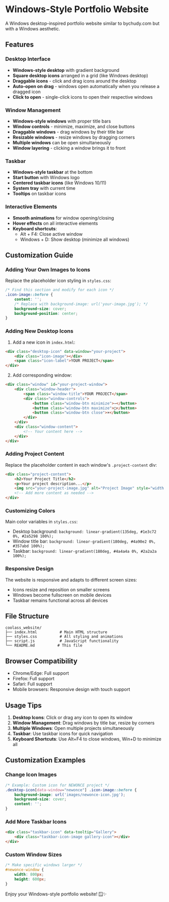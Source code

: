 # Windows-Style Portfolio Website

A Windows desktop-inspired portfolio website similar to bychudy.com but with a Windows aesthetic.

## Features

### Desktop Interface
- **Windows-style desktop** with gradient background
- **Square desktop icons** arranged in a grid (like Windows desktop)
- **Draggable icons** - click and drag icons around the desktop
- **Auto-open on drag** - windows open automatically when you release a dragged icon
- **Click to open** - single-click icons to open their respective windows

### Window Management
- **Windows-style windows** with proper title bars
- **Window controls** - minimize, maximize, and close buttons
- **Draggable windows** - drag windows by their title bar
- **Resizable windows** - resize windows by dragging corners
- **Multiple windows** can be open simultaneously
- **Window layering** - clicking a window brings it to front

### Taskbar
- **Windows-style taskbar** at the bottom
- **Start button** with Windows logo
- **Centered taskbar icons** (like Windows 10/11)
- **System tray** with current time
- **Tooltips** on taskbar icons

### Interactive Elements
- **Smooth animations** for window opening/closing
- **Hover effects** on all interactive elements
- **Keyboard shortcuts**:
  - Alt + F4: Close active window
  - Windows + D: Show desktop (minimize all windows)

## Customization Guide

### Adding Your Own Images to Icons

Replace the placeholder icon styling in `styles.css`:

```css
/* Find this section and modify for each icon */
.icon-image::before {
    content: '';
    /* Replace with background-image: url('your-image.jpg'); */
    background-size: cover;
    background-position: center;
}
```

### Adding New Desktop Icons

1. Add a new icon in `index.html`:
```html
<div class="desktop-icon" data-window="your-project">
    <div class="icon-image"></div>
    <span class="icon-label">YOUR PROJECT</span>
</div>
```

2. Add corresponding window:
```html
<div class="window" id="your-project-window">
    <div class="window-header">
        <span class="window-title">YOUR PROJECT</span>
        <div class="window-controls">
            <button class="window-btn minimize">−</button>
            <button class="window-btn maximize">□</button>
            <button class="window-btn close">×</button>
        </div>
    </div>
    <div class="window-content">
        <!-- Your content here -->
    </div>
</div>
```

### Adding Project Content

Replace the placeholder content in each window's `.project-content` div:

```html
<div class="project-content">
    <h2>Your Project Title</h2>
    <p>Your project description...</p>
    <img src="your-project-image.jpg" alt="Project Image" style="width: 100%; border-radius: 4px;">
    <!-- Add more content as needed -->
</div>
```

### Customizing Colors

Main color variables in `styles.css`:
- Desktop background: `background: linear-gradient(135deg, #1e3c72 0%, #2a5298 100%);`
- Window title bar: `background: linear-gradient(180deg, #4a90e2 0%, #357abd 100%);`
- Taskbar: `background: linear-gradient(180deg, #4a4a4a 0%, #2a2a2a 100%);`

### Responsive Design

The website is responsive and adapts to different screen sizes:
- Icons resize and reposition on smaller screens
- Windows become fullscreen on mobile devices
- Taskbar remains functional across all devices

## File Structure

```
coolass_website/
├── index.html          # Main HTML structure
├── styles.css          # All styling and animations
├── script.js           # JavaScript functionality
└── README.md          # This file
```

## Browser Compatibility

- Chrome/Edge: Full support
- Firefox: Full support
- Safari: Full support
- Mobile browsers: Responsive design with touch support

## Usage Tips

1. **Desktop Icons**: Click or drag any icon to open its window
2. **Window Management**: Drag windows by title bar, resize by corners
3. **Multiple Windows**: Open multiple projects simultaneously
4. **Taskbar**: Use taskbar icons for quick navigation
5. **Keyboard Shortcuts**: Use Alt+F4 to close windows, Win+D to minimize all

## Customization Examples

### Change Icon Images
```css
/* Example: Custom icon for NEWONCE project */
.desktop-icon[data-window="newonce"] .icon-image::before {
    background-image: url('images/newonce-icon.jpg');
    background-size: cover;
    content: '';
}
```

### Add More Taskbar Icons
```html
<div class="taskbar-icon" data-tooltip="Gallery">
    <div class="taskbar-icon-image gallery-icon"></div>
</div>
```

### Custom Window Sizes
```css
/* Make specific windows larger */
#newonce-window {
    width: 800px;
    height: 600px;
}
```

Enjoy your Windows-style portfolio website! 🪟✨
